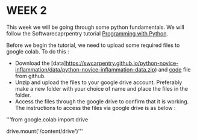 # WEEK 2

This week we will be going through some python fundamentals. We will follow the Softwarecaprpentry tutorial [Programming with Python](https://swcarpentry.github.io/python-novice-inflammation/index.html).   

Before we begin the tutorial, we need to upload some required files to google colab. To do this :

- Download the [data]https://swcarpentry.github.io/python-novice-inflammation/data/python-novice-inflammation-data.zip) and [code](https://swcarpentry.github.io/python-novice-inflammation/code/python-novice-inflammation-code.zip) file from github.
- Unzip and upload the files to your google drive account. Preferably make a new folder with your choice of name and place the files in the folder. 
- Access the files through the google drive to confirm that it is working. The instructions to access the files via google drive is as below :

'''from google.colab import drive

drive.mount('/content/drive')''' 
